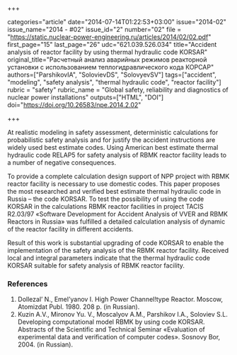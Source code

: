+++

categories="article"
date="2014-07-14T01:22:53+03:00"
issue="2014-02"
issue_name="2014 - #02"
issue_id="2"
number="02"
file = "https://static.nuclear-power-engineering.ru/articles/2014/02/02.pdf"
first_page="15"
last_page="26"
udc="621.039.526.034"
title="Accident analysis of reactor facility by using thermal hydraulic code KORSAR"
original_title="Расчетный анализ аварийных режимов реакторной установки с использованием теплогидравлического кода КОРСАР"
authors=["ParshikovIA", "SolovievDS", "SolovyevSV"]
tags=["accident", "modeling", "safety analysis", "thermal hydraulic code", "reactor facility"]
rubric = "safety"
rubric_name = "Global safety, reliability and diagnostics of nuclear power installations"
outputs=["HTML", "DOI"]
doi="https://doi.org/10.26583/npe.2014.2.02"

+++

At realistic modeling in safety assessment, deterministic calculations for probabilistic safety analysis and for justify the accident instructions are widely used best estimate codes. Using American best estimate thermal hydraulic code RELAP5 for safety analysis of RBMK reactor facility leads to a number of negative consequences.

To provide a complete calculation design support of NPP project with RBMK reactor facility is necessary to use domestic codes. This paper proposes the most researched and verified best estimate thermal hydraulic code in Russia – the code KORSAR. To test the possibility of using the code KORSAR in the calculations RBMK reactor facilities in project TACIS R2.03/97 «Software Development for Accident Analysis of VVER and RBMK Reactors in Russia» was fulfilled a detailed calculation analysis of dynamic of the reactor facility in different accidents.

Result of this work is substantial upgrading of code KORSAR to enable the implementation of the safety analysis of the RBMK reactor facility. Received local and integral parameters indicate that the thermal hydraulic code KORSAR suitable for safety analysis of RBMK reactor facility.

### References

1. Dollezal’ N., Emel’yanov I. High Power Channel!type Reactor. Moscow, Atomizdat Publ. 1980. 208 p. (in Russian).
2. Kuzin A.V., Mironov Yu. V., Moscalyov A.M., Parshikov I.A., Soloviev S.L. Developing computational model RBMK by using code KORSAR. Abstracts of the Scientific and Technical Seminar «Evaluation of experimental data and verification of computer codes». Sosnovy Bor, 2004. (in Russian).